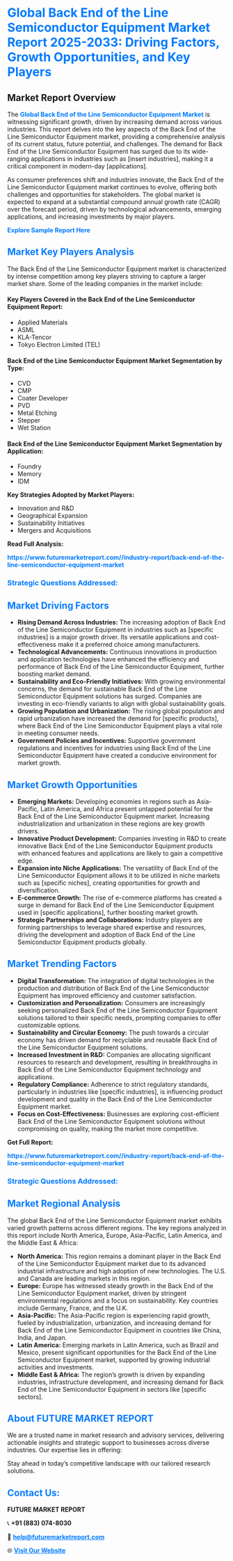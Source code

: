 <h1 style="color: #007BFF;">Global Back End of the Line Semiconductor Equipment Market Report 2025-2033: Driving Factors, Growth Opportunities, and Key Players</h1>

<section id="overview">
<h2>Market Report Overview</h2>
<p>The <a href="https://www.futuremarketreport.com//industry-report/back-end-of-the-line-semiconductor-equipment-market" style="color: #007BFF; text-decoration: none;"><strong>Global Back End of the Line Semiconductor Equipment Market</strong></a> is witnessing significant growth, driven by increasing demand across various industries. This report delves into the key aspects of the Back End of the Line Semiconductor Equipment market, providing a comprehensive analysis of its current status, future potential, and challenges. The demand for Back End of the Line Semiconductor Equipment has surged due to its wide-ranging applications in industries such as [insert industries], making it a critical component in modern-day [applications].</p>
<p>As consumer preferences shift and industries innovate, the Back End of the Line Semiconductor Equipment market continues to evolve, offering both challenges and opportunities for stakeholders. The global market is expected to expand at a substantial compound annual growth rate (CAGR) over the forecast period, driven by technological advancements, emerging applications, and increasing investments by major players.</p>
</section>

<section id="overview">
<p><a href="https://www.futuremarketreport.com//request-sample/reportId=63966" style="color: #007BFF; text-decoration: none;"><strong>Explore Sample Report Here</strong></a></p>
</section>

<section id="key-players">
<h2 style="color: #007BFF;">Market Key Players Analysis</h2>
<p>The Back End of the Line Semiconductor Equipment market is characterized by intense competition among key players striving to capture a larger market share. Some of the leading companies in the market include:</p>
<h4>Key Players Covered in the Back End of the Line Semiconductor Equipment Report:</h4>
<ul><li>Applied Materials</li><li>ASML</li><li>KLA-Tencor</li><li>Tokyo Electron Limited (TEL)</li></ul>
<h4>Back End of the Line Semiconductor Equipment Market Segmentation by Type:</h4>
<ul><li>CVD</li><li>CMP</li><li>Coater Developer</li><li>PVD</li><li>Metal Etching</li><li>Stepper</li><li>Wet Station</li></ul>

<h4>Back End of the Line Semiconductor Equipment Market Segmentation by Application:</h4>
<ul><li>Foundry</li><li>Memory</li><li>IDM</li></ul>
<p><strong>Key Strategies Adopted by Market Players:</strong></p>
<ul>
<li>Innovation and R&D</li>
<li>Geographical Expansion</li>
<li>Sustainability Initiatives</li>
<li>Mergers and Acquisitions</li>
</ul>
</section>

<section>
<p><strong>Read Full Analysis: </strong></p><a href="https://www.futuremarketreport.com//industry-report/back-end-of-the-line-semiconductor-equipment-market" style="color: #007BFF; text-decoration: none;"><strong>https://www.futuremarketreport.com//industry-report/back-end-of-the-line-semiconductor-equipment-market</strong></a>
<h3 style="color: #007BFF;">Strategic Questions Addressed:</h3>
</section>

<section id="driving-factors">
<h2 style="color: #007BFF;">Market Driving Factors</h2>
<ul>
<li><strong>Rising Demand Across Industries:</strong> The increasing adoption of Back End of the Line Semiconductor Equipment in industries such as [specific industries] is a major growth driver. Its versatile applications and cost-effectiveness make it a preferred choice among manufacturers.</li>
<li><strong>Technological Advancements:</strong> Continuous innovations in production and application technologies have enhanced the efficiency and performance of Back End of the Line Semiconductor Equipment, further boosting market demand.</li>
<li><strong>Sustainability and Eco-Friendly Initiatives:</strong> With growing environmental concerns, the demand for sustainable Back End of the Line Semiconductor Equipment solutions has surged. Companies are investing in eco-friendly variants to align with global sustainability goals.</li>
<li><strong>Growing Population and Urbanization:</strong> The rising global population and rapid urbanization have increased the demand for [specific products], where Back End of the Line Semiconductor Equipment plays a vital role in meeting consumer needs.</li>
<li><strong>Government Policies and Incentives:</strong> Supportive government regulations and incentives for industries using Back End of the Line Semiconductor Equipment have created a conducive environment for market growth.</li>
</ul>
</section>

<section id="growth-opportunities">
<h2 style="color: #007BFF;">Market Growth Opportunities</h2>
<ul>
<li><strong>Emerging Markets:</strong> Developing economies in regions such as Asia-Pacific, Latin America, and Africa present untapped potential for the Back End of the Line Semiconductor Equipment market. Increasing industrialization and urbanization in these regions are key growth drivers.</li>
<li><strong>Innovative Product Development:</strong> Companies investing in R&D to create innovative Back End of the Line Semiconductor Equipment products with enhanced features and applications are likely to gain a competitive edge.</li>
<li><strong>Expansion into Niche Applications:</strong> The versatility of Back End of the Line Semiconductor Equipment allows it to be utilized in niche markets such as [specific niches], creating opportunities for growth and diversification.</li>
<li><strong>E-commerce Growth:</strong> The rise of e-commerce platforms has created a surge in demand for Back End of the Line Semiconductor Equipment used in [specific applications], further boosting market growth.</li>
<li><strong>Strategic Partnerships and Collaborations:</strong> Industry players are forming partnerships to leverage shared expertise and resources, driving the development and adoption of Back End of the Line Semiconductor Equipment products globally.</li>
</ul>
</section>

<section id="trending-factors">
<h2 style="color: #007BFF;">Market Trending Factors</h2>
<ul>
<li><strong>Digital Transformation:</strong> The integration of digital technologies in the production and distribution of Back End of the Line Semiconductor Equipment has improved efficiency and customer satisfaction.</li>
<li><strong>Customization and Personalization:</strong> Consumers are increasingly seeking personalized Back End of the Line Semiconductor Equipment solutions tailored to their specific needs, prompting companies to offer customizable options.</li>
<li><strong>Sustainability and Circular Economy:</strong> The push towards a circular economy has driven demand for recyclable and reusable Back End of the Line Semiconductor Equipment solutions.</li>
<li><strong>Increased Investment in R&D:</strong> Companies are allocating significant resources to research and development, resulting in breakthroughs in Back End of the Line Semiconductor Equipment technology and applications.</li>
<li><strong>Regulatory Compliance:</strong> Adherence to strict regulatory standards, particularly in industries like [specific industries], is influencing product development and quality in the Back End of the Line Semiconductor Equipment market.</li>
<li><strong>Focus on Cost-Effectiveness:</strong> Businesses are exploring cost-efficient Back End of the Line Semiconductor Equipment solutions without compromising on quality, making the market more competitive.</li>
</ul>
</section>

<section>
<p><strong>Get Full Report: </strong></p><a href="https://www.futuremarketreport.com//industry-report/back-end-of-the-line-semiconductor-equipment-market" style="color: #007BFF; text-decoration: none;"><strong>https://www.futuremarketreport.com//industry-report/back-end-of-the-line-semiconductor-equipment-market</strong></a>
<h3 style="color: #007BFF;">Strategic Questions Addressed:</h3>
</section>


<section id="regional-analysis">
<h2 style="color: #007BFF;">Market Regional Analysis</h2>
<p>The global Back End of the Line Semiconductor Equipment market exhibits varied growth patterns across different regions. The key regions analyzed in this report include North America, Europe, Asia-Pacific, Latin America, and the Middle East & Africa:</p>
<ul>
<li><strong>North America:</strong> This region remains a dominant player in the Back End of the Line Semiconductor Equipment market due to its advanced industrial infrastructure and high adoption of new technologies. The U.S. and Canada are leading markets in this region.</li>
<li><strong>Europe:</strong> Europe has witnessed steady growth in the Back End of the Line Semiconductor Equipment market, driven by stringent environmental regulations and a focus on sustainability. Key countries include Germany, France, and the U.K.</li>
<li><strong>Asia-Pacific:</strong> The Asia-Pacific region is experiencing rapid growth, fueled by industrialization, urbanization, and increasing demand for Back End of the Line Semiconductor Equipment in countries like China, India, and Japan.</li>
<li><strong>Latin America:</strong> Emerging markets in Latin America, such as Brazil and Mexico, present significant opportunities for the Back End of the Line Semiconductor Equipment market, supported by growing industrial activities and investments.</li>
<li><strong>Middle East & Africa:</strong> The region’s growth is driven by expanding industries, infrastructure development, and increasing demand for Back End of the Line Semiconductor Equipment in sectors like [specific sectors].</li>
</ul>
</section>

<footer>
<h2 style="color: #007BFF;">About FUTURE MARKET REPORT</h2>
<p>We are a trusted name in market research and advisory services, delivering actionable insights and strategic support to businesses across diverse industries. Our expertise lies in offering:</p>

<p>Stay ahead in today’s competitive landscape with our tailored research solutions.</p>

<h2 style="color: #007BFF;">Contact Us:</h2>
<p><strong>FUTURE MARKET REPORT</strong></p>
<p>📞 <strong>+91 (883) 074-8030</strong></p>
<p>📧 <strong><a href="mailto:help@futuremarketreport.com" style="color: #007BFF;">help@futuremarketreport.com</a></strong></p>
<p>🌐 <strong><a href="https://www.futuremarketreport.com/" style="color: #007BFF;">Visit Our Website</a></strong></p>
</footer>